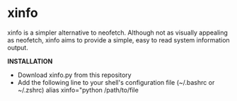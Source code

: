 # xinfo
xinfo is a simpler alternative to neofetch. Although not as visually appealing as neofetch, xinfo aims to provide a simple, easy to read system information output.

**INSTALLATION**
- Download xinfo.py from this repository
- Add the following line to your shell's configuration file (~/.bashrc or ~/.zshrc)
      alias xinfo="python /path/to/file

